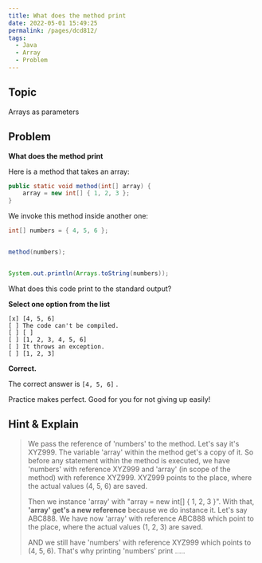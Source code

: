 ```yaml
---
title: What does the method print
date: 2022-05-01 15:49:25
permalink: /pages/dcd812/
tags:
  - Java
  - Array
  - Problem
---
```

## Topic

Arrays as parameters

## Problem

**What does the method print**

Here is a method that takes an array:

```java
public static void method(int[] array) {
    array = new int[] { 1, 2, 3 };
}
```


We invoke this method inside another one:

```java
int[] numbers = { 4, 5, 6 };


method(numbers);


System.out.println(Arrays.toString(numbers));
```

What does this code print to the standard output?

**Select one option from the list**

```
[x] [4, 5, 6]
[ ] The code can't be compiled.
[ ] [ ]
[ ] [1, 2, 3, 4, 5, 6]
[ ] It throws an exception.
[ ] [1, 2, 3]
```

 **Correct.**

The correct answer is `[4, 5, 6]` .

Practice makes perfect. Good for you for not giving up easily!

## Hint & Explain

> We pass the reference of 'numbers' to the method. Let's say it's XYZ999. The variable 'array' within the method get's a copy of it. So before any statement within the method is executed, we have 'numbers' with reference XYZ999 and 'array' (in scope of the method) with reference XYZ999. XYZ999 points to the place, where the actual values (4, 5, 6) are saved. 
>
> Then we instance 'array' with "array = new int[] { 1, 2, 3 }". With that, **'array' get's a new reference** because we do instance it. Let's say ABC888. We have now 'array' with reference ABC888 which point to the place, where the actual values (1, 2, 3) are saved.  
>
> AND we still have 'numbers' with reference XYZ999 which points to (4, 5, 6). That's why printing 'numbers' print .....

